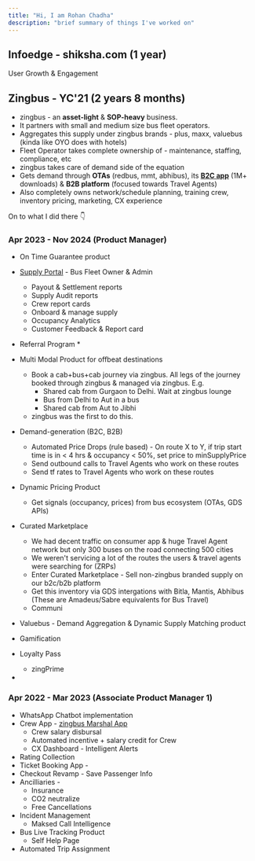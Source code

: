 ```yaml
---
title: "Hi, I am Rohan Chadha"
description: "brief summary of things I've worked on"
---
```


## Infoedge - shiksha.com (1 year)
User Growth & Engagement


## Zingbus - YC'21 (2 years 8 months)
* zingbus - an **asset-light** & **SOP-heavy** business. 
* It partners with small and medium size bus fleet operators.
* Aggregates this supply under zingbus brands - plus, maxx, valuebus (kinda like OYO does with hotels)
* Fleet Operator takes complete ownership of - maintenance, staffing, compliance, etc
* zingbus takes care of demand side of the equation
* Gets demand through **OTAs** (redbus, mmt, abhibus), its **[B2C app](https://play.google.com/store/apps/details?id=com.zingbusbtoc.zingbus)** (1M+ downloads) & **B2B platform** (focused towards Travel Agents)
* Also completely owns network/schedule planning, training crew, inventory pricing, marketing, CX experience 

On to what I did there 👇


### Apr 2023 - Nov 2024 (Product Manager)

* On Time Guarantee product
* [Supply Portal](https://www.zingbus.com/operator) - Bus Fleet Owner & Admin
    * Payout & Settlement reports
    * Supply Audit reports
    * Crew report cards
    * Onboard & manage supply
    * Occupancy Analytics
    * Customer Feedback & Report card
* Referral Program
    * 
* Multi Modal Product for offbeat destinations
    * Book a cab+bus+cab journey via zingbus. All legs of the journey booked through zingbus & managed via zingbus. E.g. 
        * Shared cab from Gurgaon to Delhi. Wait at zingbus lounge 
        * Bus from Delhi to Aut in a bus
        * Shared cab from Aut to Jibhi
    * zingbus was the first to do this.
* Demand-generation (B2C, B2B)
    * Automated Price Drops (rule based) - On route X to Y, if trip start time is in < 4 hrs & occupancy < 50%, set price to minSupplyPrice
    * Send outbound calls to Travel Agents who work on these routes
    * Send tf rates to Travel Agents who work on these routes  
* Dynamic Pricing Product
    * Get signals (occupancy, prices) from bus ecosystem (OTAs, GDS APIs)

* Curated Marketplace
    * We had decent traffic on consumer app & huge Travel Agent network but only 300 buses on the road connecting 500 cities
    * We weren't servicing a lot of the routes the users & travel agents were searching for (ZRPs)
    * Enter Curated Marketplace - Sell non-zingbus branded supply on our b2c/b2b platform
    * Get this inventory via GDS intergations with Bitla, Mantis, Abhibus (These are Amadeus/Sabre equivalents for Bus Travel)
    * Communi
* Valuebus - Demand Aggregation & Dynamic Supply Matching product
* Gamification
* Loyalty Pass
    * zingPrime
* 

### Apr 2022 - Mar 2023 (Associate Product Manager 1)
* WhatsApp Chatbot implementation
* Crew App - [zingbus Marshal App](https://play.google.com/store/apps/details?id=com.zingbus.zingbusmarshalapp)
    * Crew salary disbursal 
    * Automated incentive + salary credit for Crew
    * CX Dashboard - Intelligent Alerts
* Rating Collection
* Ticket Booking App - 
* Checkout Revamp - Save Passenger Info
* Ancilliaries - 
    * Insurance
    * CO2 neutralize
    * Free Cancellations
* Incident Management
    * Maksed Call Intelligence
* Bus Live Tracking Product
    * Self Help Page
* Automated Trip Assignment

